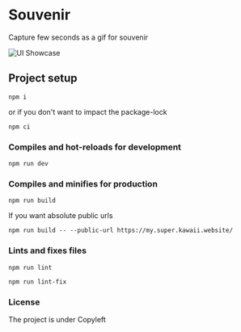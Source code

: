 # Souvenir

Capture few seconds as a gif for souvenir

![UI Showcase](showcase.png)

## Project setup
```
npm i
```
or if you don't want to impact the package-lock
```
npm ci
```

### Compiles and hot-reloads for development
```
npm run dev
```

### Compiles and minifies for production
```
npm run build
```
If you want absolute public urls
```
npm run build -- --public-url https://my.super.kawaii.website/
```

### Lints and fixes files
```
npm run lint
```
```
npm run lint-fix
```

### License

The project is under Copyleft
